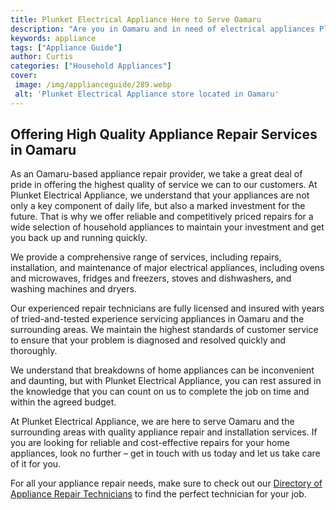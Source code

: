 ```yaml
---
title: Plunket Electrical Appliance Here to Serve Oamaru
description: "Are you in Oamaru and in need of electrical appliances Plunket Electrical Appliance is here to serve you with the highest quality products and services Find out how you can benefit by reading our blog post"
keywords: appliance
tags: ["Appliance Guide"]
author: Curtis
categories: ["Household Appliances"]
cover: 
 image: /img/applianceguide/289.webp
 alt: 'Plunket Electrical Appliance store located in Oamaru'
---
```

## Offering High Quality Appliance Repair Services in Oamaru

As an Oamaru-based appliance repair provider, we take a great deal of pride in offering the highest quality of service we can to our customers. At Plunket Electrical Appliance, we understand that your appliances are not only a key component of daily life, but also a marked investment for the future. That is why we offer reliable and competitively priced repairs for a wide selection of household appliances to maintain your investment and get you back up and running quickly. 

We provide a comprehensive range of services, including repairs, installation, and maintenance of major electrical appliances, including ovens and microwaves, fridges and freezers, stoves and dishwashers, and washing machines and dryers. 

Our experienced repair technicians are fully licensed and insured with years of tried-and-tested experience servicing appliances in Oamaru and the surrounding areas. We maintain the highest standards of customer service to ensure that your problem is diagnosed and resolved quickly and thoroughly. 

We understand that breakdowns of home appliances can be inconvenient and daunting, but with Plunket Electrical Appliance, you can rest assured in the knowledge that you can count on us to complete the job on time and within the agreed budget.

At Plunket Electrical Appliance, we are here to serve Oamaru and the surrounding areas with quality appliance repair and installation services. If you are looking for reliable and cost-effective repairs for your home appliances, look no further – get in touch with us today and let us take care of it for you.

For all your appliance repair needs, make sure to check out our [Directory of Appliance Repair Technicians](./pages/appliance-repair-technicians) to find the perfect technician for your job.
